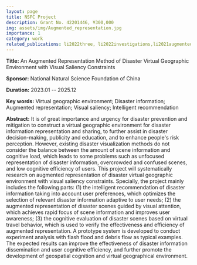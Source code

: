 ```yaml
---
layout: page
title: NSFC Project
description: Grant No. 42201446, ¥300,000
img: assets/img/Augmented_representation.jpg
importance: 1
category: work
related_publications: li2022three, li2022investigations,li2021augmented
---
```


**Title:** An Augmented Representation Method of Disaster Virtual Geographic Environment with Visual Saliency Constraints

**Sponsor:** National Natural Science Foundation of China

**Duration:** 2023.01 -- 2025.12

**Key words:** Virtual geographic environment; Disaster information; Augmented representation; Visual saliency; Intelligent recommendation

**Abstract:** It is of great importance and urgency for disaster prevention and mitigation to construct a virtual geographic environment for disaster information representation and sharing, to further assist in disaster decision-making, publicity and education, and to enhance people's risk perception. However, existing disaster visualization methods do not consider the balance between the amount of scene information and cognitive load, which leads to some problems such as unfocused representation of disaster information, overcrowded and confused scenes, and low cognitive efficiency of users. This project will systematically research on augmented representation of disaster virtual geographic environment with visual saliency constraints. Specially, the project mainly includes the following parts: (1) the intelligent recommendation of disaster information taking into account user preferences, which optimizes the selection of relevant disaster information adaptive to user needs; (2) the augmented representation of disaster scenes guided by visual attention, which achieves rapid focus of scene information and improves user awareness; (3) the cognitive evaluation of disaster scenes based on virtual travel behavior, which is used to verify the effectiveness and efficiency of augmented representation. A prototype system is developed to conduct experiment analysis with flash flood and debris flow as typical examples. The expected results can improve the effectiveness of disaster information dissemination and user cognitive efficiency, and further promote the development of geospatial cognition and virtual geographical environment. 

